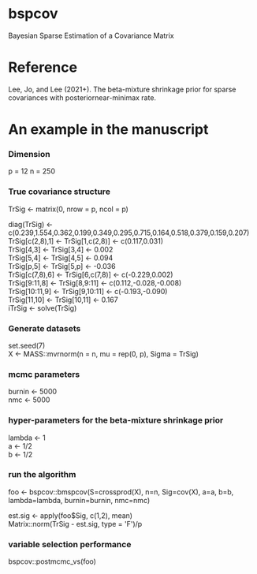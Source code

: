 # bspcov
Bayesian Sparse Estimation of a Covariance Matrix

# Reference
Lee, Jo, and Lee (2021+). The beta-mixture shrinkage prior for sparse covariances with posteriornear-minimax rate.

# An example in the manuscript
### Dimension
p = 12
n = 250

### True covariance structure
TrSig <- matrix(0, nrow = p, ncol = p) 

diag(TrSig) <- c(0.239,1.554,0.362,0.199,0.349,0.295,0.715,0.164,0.518,0.379,0.159,0.207)  
TrSig[c(2,8),1] <- TrSig[1,c(2,8)] <- c(0.117,0.031)  
TrSig[4,3] <- TrSig[3,4] <- 0.002  
TrSig[5,4] <- TrSig[4,5] <- 0.094  
TrSig[p,5] <- TrSig[5,p] <- -0.036  
TrSig[c(7,8),6] <- TrSig[6,c(7,8)] <- c(-0.229,0.002)  
TrSig[9:11,8] <- TrSig[8,9:11] <- c(0.112,-0.028,-0.008)  
TrSig[10:11,9] <- TrSig[9,10:11] <- c(-0.193,-0.090)  
TrSig[11,10] <- TrSig[10,11] <- 0.167  
iTrSig <- solve(TrSig)  

### Generate datasets
set.seed(7)  
X <- MASS::mvrnorm(n = n, mu = rep(0, p), Sigma = TrSig)

### mcmc parameters
burnin <- 5000  
nmc <- 5000

### hyper-parameters for the beta-mixture shrinkage prior
lambda <- 1  
a <- 1/2  
b <- 1/2  

### run the algorithm
foo <- bspcov::bmspcov(S=crossprod(X), n=n, Sig=cov(X), a=a, b=b, lambda=lambda, burnin=burnin, nmc=nmc)

est.sig <- apply(foo$Sig, c(1,2), mean)  
Matrix::norm(TrSig - est.sig, type = 'F')/p

### variable selection performance
bspcov::postmcmc_vs(foo)

